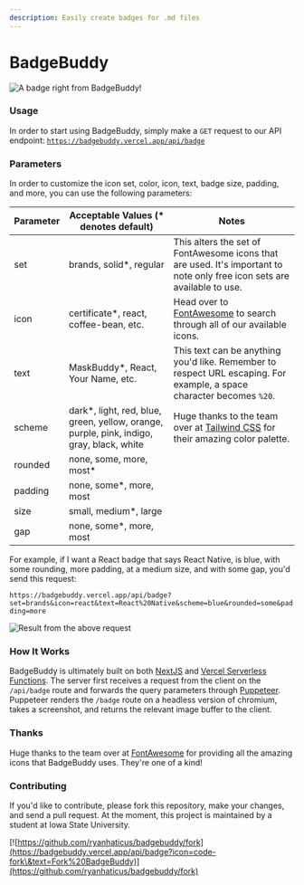 ```yaml
---
description: Easily create badges for .md files
---
```


# BadgeBuddy

![A badge right from BadgeBuddy!](https://badgebuddy.vercel.app/api/badge)

### Usage

In order to start using BadgeBuddy, simply make a `GET` request to our API endpoint: [`https://badgebuddy.vercel.app/api/badge`](https://badgebuddy.vercel.app/api/badge)

### Parameters

In order to customize the icon set, color, icon, text, badge size, padding, and more, you can use the following parameters:

| Parameter | Acceptable Values (\* denotes default)                                                    | Notes                                                                                                                    |
| --------- | ----------------------------------------------------------------------------------------- | ------------------------------------------------------------------------------------------------------------------------ |
| set       | brands, solid\*, regular                                                                  | This alters the set of FontAwesome icons that are used. It's important to note only free icon sets are available to use. |
| icon      | certificate\*, react, coffee-bean, etc.                                                   | Head over to [FontAwesome](https://fontawesome.com/search) to search through all of our available icons.                 |
| text      | MaskBuddy\*, React, Your Name, etc.                                                       | This text can be anything you'd like. Remember to respect URL escaping. For example, a space character becomes `%20`.    |
| scheme    | dark\*, light, red, blue, green, yellow, orange, purple, pink, indigo, gray, black, white | Huge thanks to the team over at [Tailwind CSS](https://www.tailwindcss.com/) for their amazing color palette.            |
| rounded   | none, some, more, most\*                                                                  |                                                                                                                          |
| padding   | none, some\*, more, most                                                                  |                                                                                                                          |
| size      | small, medium\*, large                                                                    |                                                                                                                          |
| gap       | none, some\*, more, most                                                                  |                                                                                                                          |

For example, if I want a React badge that says React Native, is blue, with some rounding, more padding, at a medium size, and with some gap, you'd send this request:

`https://badgebuddy.vercel.app/api/badge?set=brands&icon=react&text=React%20Native&scheme=blue&rounded=some&padding=more`

![Result from the above request](https://badgebuddy.vercel.app/api/badge?set=brands\&icon=react\&text=React%20Native\&scheme=blue\&rounded=some\&padding=more)

### How It Works

BadgeBuddy is ultimately built on both [NextJS](https://nextjs.org/) and [Vercel Serverless Functions](https://vercel.com/docs/concepts/functions/serverless-functions). The server first receives a request from the client on the `/api/badge` route and forwards the query parameters through [Puppeteer](https://developer.chrome.com/docs/puppeteer/). Puppeteer renders the `/badge` route on a headless version of chromium, takes a screenshot, and returns the relevant image buffer to the client.

### Thanks

Huge thanks to the team over at [FontAwesome](https://fontawesome.com/) for providing all the amazing icons that BadgeBuddy uses. They're one of a kind!

### Contributing

If you'd like to contribute, please fork this repository, make your changes, and send a pull request. At the moment, this project is maintained by a student at Iowa State University.

[![https://github.com/ryanhaticus/badgebuddy/fork](https://badgebuddy.vercel.app/api/badge?icon=code-fork\&text=Fork%20BadgeBuddy)](https://github.com/ryanhaticus/badgebuddy/fork)

